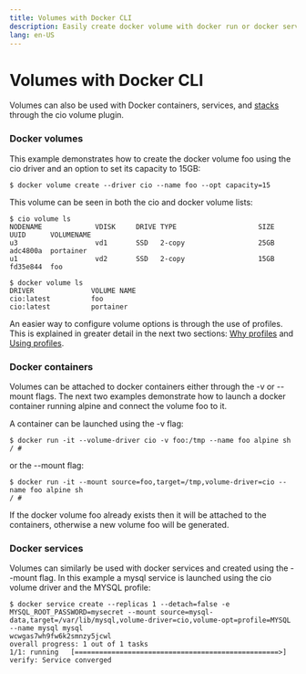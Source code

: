 ```yaml
---
title: Volumes with Docker CLI
description: Easily create docker volume with docker run or docker service and Storidge volume plugin
lang: en-US
---
```


# Volumes with Docker CLI

Volumes can also be used with Docker containers, services, and [stacks](docker_stack_volumes.html) through the cio volume plugin.

<h3>Docker volumes</h3>

This example demonstrates how to create the docker volume foo using the cio driver and an option to set its capacity to 15GB:

```
$ docker volume create --driver cio --name foo --opt capacity=15
```

This volume can be seen in both the cio and docker volume lists:

```
$ cio volume ls
NODENAME             VDISK     DRIVE TYPE                    SIZE  UUID      VOLUMENAME
u3                   vd1       SSD   2-copy                  25GB  adc4800a  portainer         
u1                   vd2       SSD   2-copy                  15GB  fd35e844  foo               

$ docker volume ls
DRIVER              VOLUME NAME
cio:latest          foo
cio:latest          portainer
```

An easier way to configure volume options is through the use of profiles. This is explained in greater detail in the next two sections: [Why profiles](why_profiles.html) and [Using profiles](using_profiles.html).

<h3>Docker containers</h3>

Volumes can be attached to docker containers either through the -v or --mount flags. The next two examples demonstrate how to launch a docker container running alpine and connect the volume foo to it.

A container can be launched using the -v flag:
```
$ docker run -it --volume-driver cio -v foo:/tmp --name foo alpine sh
/ #
```
or the --mount flag:
```
$ docker run -it --mount source=foo,target=/tmp,volume-driver=cio --name foo alpine sh
/ #
```

If the docker volume foo already exists then it will be attached to the containers, otherwise a new volume foo will be generated.

<h3>Docker services</h3>

Volumes can similarly be used with docker services and created using the --mount flag. In this example a mysql service is launched using the cio volume driver and the MYSQL profile:
```
$ docker service create --replicas 1 --detach=false -e MYSQL_ROOT_PASSWORD=mysecret --mount source=mysql-data,target=/var/lib/mysql,volume-driver=cio,volume-opt=profile=MYSQL --name mysql mysql
wcwgas7wh9fw6k2smnzy5jcwl
overall progress: 1 out of 1 tasks
1/1: running   [==================================================>]
verify: Service converged
```
